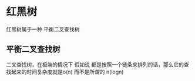 # 红黑树

红黑树属于一种 平衡二叉查找树

## 平衡二叉查找树

二叉查找树，在极端的情况下 假如说 都是按照一个链条来排列的话，那么它的查找起来的时间复杂度就是o(n) 而不是所谓的 n(logn)
